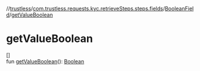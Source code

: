 //[trustless](../../../index.md)/[com.trustless.requests.kyc.retrieveSteps.steps.fields](../index.md)/[BooleanField](index.md)/[getValueBoolean](get-value-boolean.md)

# getValueBoolean

[]\
fun [getValueBoolean](get-value-boolean.md)(): [Boolean](https://kotlinlang.org/api/latest/jvm/stdlib/kotlin/-boolean/index.html)
